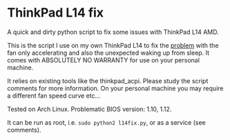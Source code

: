 # ThinkPad L14 fix

A quick and dirty python script to fix some issues with ThinkPad L14 AMD. 

This is the script I use on my own ThinkPad L14 to fix the [problem](https://forums.lenovo.com/topic/findpost/1304/5044792/5164364) with the fan only accelerating and also the unexpected waking up from sleep. It comes with ABSOLUTELY NO WARRANTY for use on your personal machine.

It relies on existing tools like the thinkpad_acpi. Please study the script comments for more information. On your personal machine you may require a different fan speed curve etc...

Tested on Arch Linux. Problematic BIOS version: 1.10, 1.12.

It can be run as root, i.e. ```sudo python2 l14fix.py```, or as a service (see comments).
